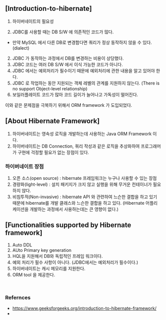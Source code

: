## [Introduction-to-hibernate]

1. 하이버네이트의 필요성

1. JDBC를 사용할 때는 DB S/W 에 의존적인 코드가 많다.
- 만약 MySQL 에서 다른 DB로 변경함다면 쿼리가 정상 동작하지 않을 수 있다.(dialect)

2. JDBC 가 동작하는 과정에서 DB를 변경하는 비용이 상당했다.
3. JDBC 코드는 여러 DB S/W 에서 이식 가능한 코드가 아니다.
4. JDBC 에서는 예외처리가 필수이기 때문에 예외처리에 관한 내용을 알고 있어야 한다.
5. JDBC 로 작업하는 동안 지원되는 객체 레벨의 관계를 지원하지 않는다.
   (There is no support Object-level relationship)
6. 보일러플레이트 코드가 많아 코드 길이가 늘어나고 가독성이 떨어진다.


이와 같은 문제점을 극복하기 위해서 ORM framework 가 도입되었다.

## [About Hibernate Framework]

1. 하이버네이트는 영속성 로직을 개발하는데 사용하는 Java ORM Framework 이다.
2. 하이버네이트는 DB Connection, 쿼리 작성과 같은 로직을 추상화하여 프로그래머가 구현에 걱정할 필요가 없는 장점이 있다. 

### 하이버네이트 장점

1. 오픈 소스(open source) : hibernate 프레임워크는 누구나 사용할 수 있는 장점
2. 경량화(light-level) : 설치 패키지가 크지 않고 실행을 위해 무거운 컨테이너가 필요하지 않다.
3. 비침투적(Non-invasive) : hibernate API 와 관련하여 느슨한 결합을 하고 있기 때문에 hibernate를 개발 클래스와 느슨한 결합을 하고 있다. (Hibernate 어플리케이션을 개발하는 과정에서 사용하는데는 큰 영향이 없다.)

## [Functionalities supported by Hibernate framework]

1. Auto DDL
2. AUto Primary key generation
3. HQL을 지원해서 DB와 독립적인 프레임 워크이다.
4. 예외 처리가 필수 사항이 아니다. (JDBC에서는 예외처리가 필수이다.)
5. 하이버네이트는 캐시 메모리를 지원한다.
6. ORM tool 을 제공한다.


<br>

### Refernces

- https://www.geeksforgeeks.org/introduction-to-hibernate-framework/
- 